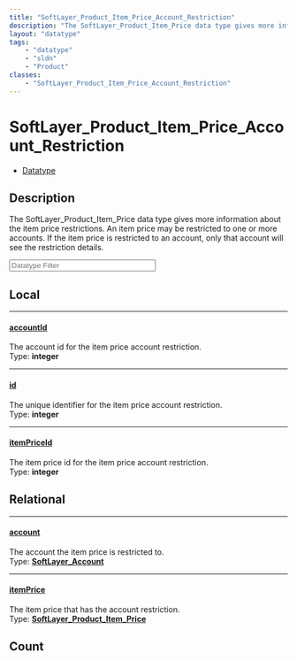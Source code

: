 ```yaml
---
title: "SoftLayer_Product_Item_Price_Account_Restriction"
description: "The SoftLayer_Product_Item_Price data type gives more information about the item price restrictions.  An item price may... "
layout: "datatype"
tags:
    - "datatype"
    - "sldn"
    - "Product"
classes:
    - "SoftLayer_Product_Item_Price_Account_Restriction"
---
```


# SoftLayer_Product_Item_Price_Account_Restriction
<div id='service-datatype'>
    <ul id='sldn-reference-tabs'>
        <li id='datatype'> <a href='/reference/datatypes/SoftLayer_Product_Item_Price_Account_Restriction' >Datatype</a></li>
    </ul>
</div>

## Description 


The SoftLayer_Product_Item_Price data type gives more information about the item price restrictions.  An item price may be restricted to one or more accounts. If the item price is restricted to an account, only that account will see the restriction details. 





<!-- Filer BEGIN -->
<div class="view-filters">
        <div class="clearfix">
            <div class="search-input-box">
                <input placeholder="Datatype Filter" onkeyup="titleSearch(inputId='prop-input', divId='properties', elementClass='prop-row')" 
                    type="text" id="prop-input" value="" size="30" maxlength="128" class="form-text">
            </div>
        </div>
</div>
<!-- Filer END -->

<div id="properties" class="content">
<div id="localProperties" class="prop-content" >

## Local
<div class="prop-row">

-----
[accountId]: #accountid
#### [accountId]
The account id for the item price account restriction.  
<span class="type-label">Type: </span>**integer**  



</div>
<div class="prop-row">

-----
[id]: #id
#### [id]
The unique identifier for the item price account restriction.  
<span class="type-label">Type: </span>**integer**  



</div>
<div class="prop-row">

-----
[itemPriceId]: #itempriceid
#### [itemPriceId]
The item price id for the item price account restriction.  
<span class="type-label">Type: </span>**integer**  



</div>
</div>
<!-- LOCAL PROPERTY END -->

<div id="relationalProperties"  class="prop-content" >

## Relational
<div class="prop-row">

-----
[account]: #account
#### [account]
The account the item price is restricted to.  
<span class="type-label">Type: </span>**<a href='/reference/datatypes/SoftLayer_Account'>SoftLayer_Account </a>**  



</div>
<div class="prop-row">

-----
[itemPrice]: #itemprice
#### [itemPrice]
The item price that has the account restriction.  
<span class="type-label">Type: </span>**<a href='/reference/datatypes/SoftLayer_Product_Item_Price'>SoftLayer_Product_Item_Price </a>**  



</div>

## Count
</div>


